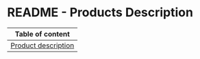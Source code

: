# README - Products Description

| Table of content|
|--|
| [Product description](../ProductsDescription/Firmware_0.13.11-217_Release_Notes.md)|